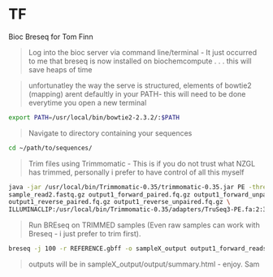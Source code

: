 # TF
Bioc Breseq for Tom Finn

>Log into the bioc server via command line/terminal - It just occurred to me that breseq is now installed on biochemcompute . . . this will save heaps of time

>unfortunatley the way the serve is structured, elements of bowtie2 (mapping) arent defaultly in your PATH- this will need to be done everytime you open a new terminal

```bash
export PATH=/usr/local/bin/bowtie2-2.3.2/:$PATH

```

> Navigate to directory containing your sequences

```bash
cd ~/path/to/sequences/

```

>Trim files using Trimmomatic - This is if you do not trust what NZGL has trimmed, personally i prefer to have control of all this myself

```bash
java -jar /usr/local/bin/Trimmomatic-0.35/trimmomatic-0.35.jar PE -threads 20 -phred33 sample_read1.fastq.gz \
sample_read2.fastq.gz output1_forward_paired.fq.gz output1_forward_unpaired.fq.gz \
output1_reverse_paired.fq.gz output1_reverse_unpaired.fq.gz \
ILLUMINACLIP:/usr/local/bin/Trimmomatic-0.35/adapters/TruSeq3-PE.fa:2:30:10 LEADING:5 TRAILING:5 SLIDINGWINDOW:4:20 MINLEN:20

```

> Run BREseq on TRIMMED samples (Even raw samples can work with Breseq - i just prefer to trim first).

```bash
breseq -j 100 -r REFERENCE.gbff -o sampleX_output output1_forward_reads.fastq.gz output1_reverse_reads.fastq.gz

```

>outputs will be in sampleX_output/output/summary.html - enjoy. Sam

